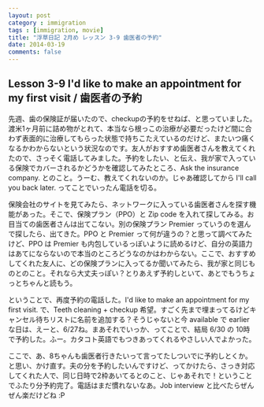```yaml
---
layout: post
category : immigration
tags : [immigration, movie]
title: "浮草日記 2月め レッスン 3-9 歯医者の予約"
date: 2014-03-19
comments: false
---
```


## Lesson 3-9 I'd like to make an appointment for my first visit / 歯医者の予約

先週、歯の保険証が届いたので、checkupの予約をせねば、と思っていました。渡米1ヶ月前に詰め物がとれて、本当なら根っこの治療が必要だったけど間に合わず表面的に治療してもらった状態で持ちこたえているのだけど、またいつ痛くなるかわからないという状況なのです。友人がおすすめ歯医者さんを教えてくれたので、さっそく電話してみました。予約をしたい、と伝え、我が家で入っている保険でカバーされるかどうかを確認してみたところ、Ask the insurance company. とのこと。うーむ、教えてくれないのか。じゃあ確認してから I'll call you back later. ってことでいったん電話を切る。

保険会社のサイトを見てみたら、ネットワークに入っている歯医者さんを探す機能があった。そこで、保険プラン（PPO）と Zip code を入れて探してみる。お目当ての歯医者さんは出てこない。別の保険プラン Premier っていうのを選んで探したら、出てきた。PPO と Premier って何が違うの？と思って調べてみたけど、PPO は Premier も内包しているっぽいように読めるけど、自分の英語力はあてにならないので本当のところどうなのかはわからない。ここで、おすすめしてくれた友人に、どの保険プランに入ってるか聞いてみたら、我が家と同じものとのこと。それなら大丈夫っぽい？とりあえず予約しといて、あとでもうちょっとちゃんと読もう。

ということで、再度予約の電話した。I'd like to make an appointment for my first visit. で、Teeth cleaning + checkup 希望。すごく先まで埋まってるけどキャンセル待ちリストに名前を追加する？そうじゃないと今 available で earlier な日は、えーと、6/27ね。まあそれでいっか、ってことで、結局 6/30 の 10時で予約した。ふー。カタコト英語でもつきあってくれるやさしい人でよかった。

ここで、あ、8ちゃんも歯医者行きたいって言ってたしついでに予約しとくか。と思い、かけ直す。夫の分を予約したいんですけど、ってかけたら、さっき対応してくれた人で、同じ日時で2枠あいてるとのこと、じゃあそれで！ということでふたり分予約完了。電話はまだ慣れないなあ。Job interview と比べたらぜんぜん楽だけどね :P